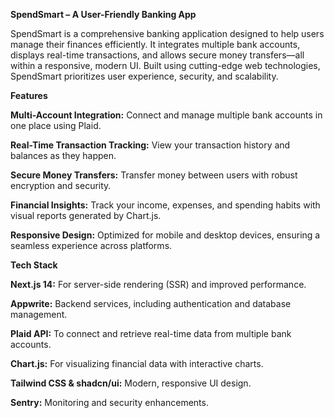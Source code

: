**SpendSmart – A User-Friendly Banking App**

SpendSmart is a comprehensive banking application designed to help users manage their finances efficiently. It integrates multiple bank accounts, displays real-time transactions, and allows secure money transfers—all within a responsive, modern UI. Built using cutting-edge web technologies, SpendSmart prioritizes user experience, security, and scalability.

**Features**

**Multi-Account Integration:** Connect and manage multiple bank accounts in one place using Plaid.

**Real-Time Transaction Tracking:** View your transaction history and balances as they happen.

**Secure Money Transfers:** Transfer money between users with robust encryption and security.

**Financial Insights:** Track your income, expenses, and spending habits with visual reports generated by Chart.js.

**Responsive Design:** Optimized for mobile and desktop devices, ensuring a seamless experience across platforms.

**Tech Stack**

**Next.js 14:** For server-side rendering (SSR) and improved performance.

**Appwrite:** Backend services, including authentication and database management.

**Plaid API:** To connect and retrieve real-time data from multiple bank accounts.

**Chart.js:** For visualizing financial data with interactive charts.

**Tailwind CSS & shadcn/ui:** Modern, responsive UI design.

**Sentry:** Monitoring and security enhancements.
